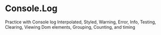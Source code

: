 # Console.Log
Practice with Console log Interpolated, Styled, Warning, Error, Info, Testing, Clearing, Viewing Dom elements, Grouping, Counting, and timing
